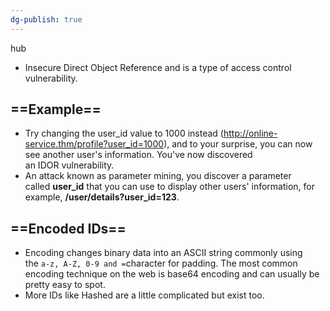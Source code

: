 ```yaml
---
dg-publish: true
---
```

hub





- Insecure Direct Object Reference and is a type of access control vulnerability.

## ==Example==

- Try changing the user_id value to 1000 instead (http://online-service.thm/profile?user_id=1000), and to your surprise, you can now see another user's information. You've now discovered an IDOR vulnerability.
- An attack known as parameter mining, you discover a parameter called **user_id** that you can use to display other users' information, for example, **/user/details?user_id=123**.

## ==Encoded IDs==

- Encoding changes binary data into an ASCII string commonly using the `a-z, A-Z, 0-9 and =`character for padding. The most common encoding technique on the web is base64 encoding and can usually be pretty easy to spot.
- More IDs like Hashed are a little complicated but exist too.